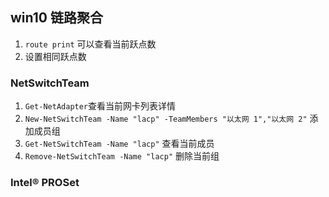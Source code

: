 ## win10 链路聚合
1. `route print` 可以查看当前跃点数
2. 设置相同跃点数
### NetSwitchTeam
1. `Get-NetAdapter`查看当前网卡列表详情
2. `New-NetSwitchTeam -Name "lacp" -TeamMembers "以太网 1","以太网 2"` 添加成员组
3. `Get-NetSwitchTeam -Name "lacp"` 查看当前成员
4. `Remove-NetSwitchTeam -Name "lacp"` 删除当前组
### Intel® PROSet